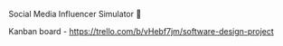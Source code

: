 Social Media Influencer Simulator 🚀

Kanban board - https://trello.com/b/vHebf7jm/software-design-project
